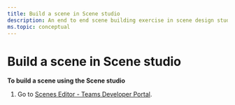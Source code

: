 ```yaml
---
title: Build a scene in Scene studio
description: An end to end scene building exercise in scene design studio
ms.topic: conceptual
---
```


# Build a scene in Scene studio

**To build a scene using the Scene studio**

1. Go to [Scenes Editor - Teams Developer Portal](https://dev.teams.microsoft.com/scenes).